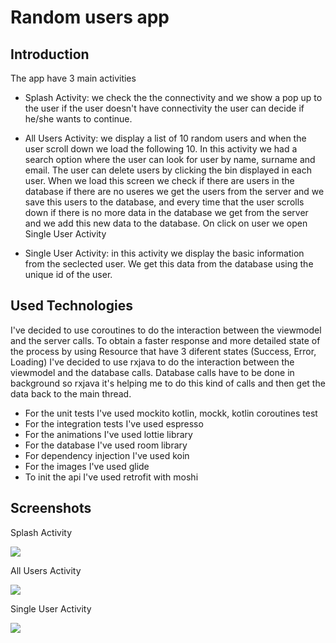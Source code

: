 # Random users app

## Introduction
The app have 3 main activities
	
* Splash Activity: we check the the connectivity and we show a pop up to the user if the user doesn't have connectivity the user can decide if he/she wants to continue.

* All Users Activity: we display a list of 10 random users and when the user scroll down we load the following 10. In this activity we had a search option where the user can look for user by name, surname and email. The user can delete users by clicking the bin displayed in each user. When we load this screen we check if there are users in the database if there are no useres we get the users from the server and we save this users to the database, and every time that the user scrolls down if there is no more data in the database we get from the server and we add this new data to the database.
On click on user we open Single User Activity

* Single User Activity: in this activity we display the basic information from the seclected user. We get this data from the database using the unique id of the user.

## Used Technologies

I've decided to use coroutines to do the interaction between the viewmodel and the server calls. To obtain a faster response and more detailed state of the process by using Resource that have 3 diferent states (Success, Error, Loading)
I've decided to use rxjava to do the interaction between the viewmodel and the database calls. Database calls have to be done in background so rxjava it's helping me to do this kind of calls and then get the data back to the main thread.

* For the unit tests I've used mockito kotlin, mockk, kotlin coroutines test
* For the integration tests I've used espresso
* For the animations I've used lottie library
* For the database I've used room library
* For dependency injection I've used koin
* For the images I've used glide
* To init the api I've used retrofit with moshi


## Screenshots
Splash Activity

![](screenshots/SplashActivity.png)

All Users Activity

![](screenshots/AllUsersActivity.png)

Single User Activity

![](screenshots/SingleUserActivity.png)
